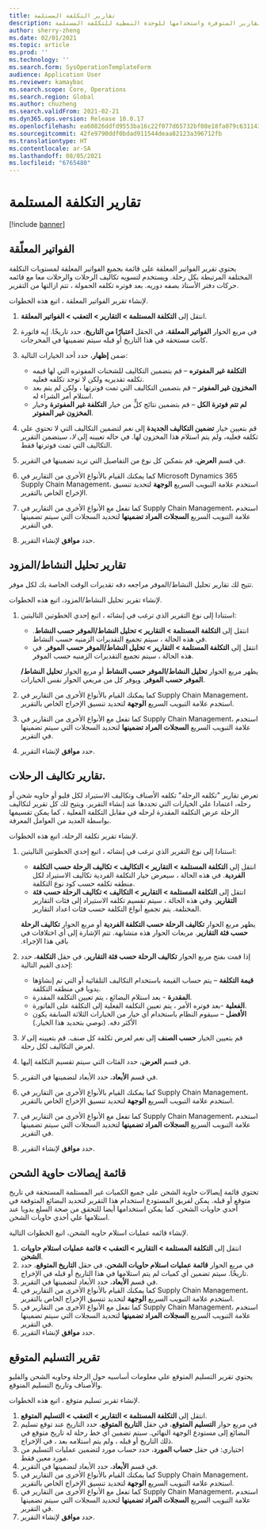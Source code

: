 ```yaml
---
title: تقارير التكلفة المستلمة
description: يوضح هذا الموضوع كيفية البحث عن الأنواع المختلفة من التقارير المتوفرة واستخدامها للوحدة النمطية للتكلفة المستلمة.
author: sherry-zheng
ms.date: 02/01/2021
ms.topic: article
ms.prod: ''
ms.technology: ''
ms.search.form: SysOperationTemplateForm
audience: Application User
ms.reviewer: kamaybac
ms.search.scope: Core, Operations
ms.search.region: Global
ms.author: chuzheng
ms.search.validFrom: 2021-02-21
ms.dyn365.ops.version: Release 10.0.17
ms.openlocfilehash: ea60826ddfd9553ba16c22f077d65732bf08e18fa079c6311431d35dd9aaa99f
ms.sourcegitcommit: 42fe9790ddf0bdad911544deaa82123a396712fb
ms.translationtype: HT
ms.contentlocale: ar-SA
ms.lasthandoff: 08/05/2021
ms.locfileid: "6765480"
---
```

# <a name="landed-cost-reports"></a>تقارير التكلفة المستلمة

[!include [banner](../../includes/banner.md)]

## <a name="outstanding-invoices"></a>الفواتير المعلّقة

يحتوي تقرير الفواتير المعلقة على قائمة بجميع الفواتير المعلقة لمستويات التكلفة المختلفة المرتبطة بكل رحلة. ويستخدم لتسويه تكاليف الرحلات والرحلات معا مع قائمه حركات دفتر الأستاذ بصفه دوريه. بعد فوتره تكلفه الحمولة ، تتم ازالتها من التقرير.

لإنشاء تقرير الفواتير المعلقة ، اتبع هذه الخطوات.

1. انتقل إلى **التكلفة المستلمة \> التقارير \> التعقب \> الفواتير المعلقة**.
1. في مربع الحوار **الفواتير المعلقة**، في الحقل **اعتبارًا من التاريخ**، حدد تاريخًا. إيه فاتورة كانت مستحقه في هذا التاريخ أو قبله سيتم تضمينها في المخرجات.
1. ضمن **إظهار**، حدد أحد الخيارات التالية:

    - **التكلفة غير المفوتره** – قم بتضمين التكاليف للشحنات المفوتره التي لها قيمه تكلفه تقديريه ولكن لا توجد تكلفه فعليه.
    - **المخزون غير المفوتر** – قم بتضمين التكاليف التي تمت فوترتها ، ولكن لم يتم بعد استلام أمر الشراء له.
    - **لم تتم فوترة الكل** – قم بتضمين نتائج كلٍّ من خيار **التكلفة غير المفوترة** وخيار **المخزون غير المفوتر**.

1. قم بتعيين خيار **تضمين التكاليف الجديدة** إلى *نعم* لتضمين التكاليف التي لا تحتوي علي تكلفه فعليه، ولم يتم استلام هذا المخزون لها. في حاله تعيينه إلى *لا*، سيتضمن التقرير التكاليف التي تمت فوترتها فقط.
1. في قسم **العرض**، قم بتمكين كل نوع من التفاصيل التي تريد تضمينها في التقرير.
1. كما يمكنك القيام بالأنواع الأخرى من التقارير في Microsoft Dynamics 365 Supply Chain Management، استخدم علامة التبويب السريع **الوجهة** لتحديد تنسيق الإخراج الخاص بالتقرير.
1. كما تفعل مع الأنواع الأخرى من التقارير في Supply Chain Management، استخدم علامة التبويب السريع **السجلات المراد تضمينها** لتحديد السجلات التي سيتم تضمينها في التقرير.
1. حدد **موافق** لإنشاء التقرير.

## <a name="activityprovider-analysis-reports"></a>تقارير تحليل النشاط/المزود

تتيح لك تقارير تحليل النشاط/الموفر مراجعه دقه تقديرات الوقت الخاصة بك لكل موفر.

لإنشاء تقرير تحليل النشاط/المزود، اتبع هذه الخطوات.

1. استنادا إلى نوع التقرير الذي ترغب في إنشائه ، اتبع إحدي الخطوتين التاليتين:

    - انتقل إلى **التكلفة المستلمة \> التقارير \> تحليل النشاط/الموفر حسب النشاط**. في هذه الحالة ، سيتم تجميع التقديرات الزمنيه حسب النشاط.
    - انتقل إلى **التكلفة المستلمة \> التقارير \> تحليل النشاط/الموفر حسب الموفر**. في هذه الحالة ، سيتم تجميع التقديرات الزمنيه حسب الموفر.

    يظهر مربع الحوار **تحليل النشاط/الموفر حسب النشاط** أو مربع الحوار **تحليل النشاط/الموفر حسب الموفر**. ويوفر كل من مربعي الحوار نفس الخيارات.

1. كما يمكنك القيام بالأنواع الأخرى من التقارير في Supply Chain Management، استخدم علامة التبويب السريع **الوجهة** لتحديد تنسيق الإخراج الخاص بالتقرير.
1. كما تفعل مع الأنواع الأخرى من التقارير في Supply Chain Management، استخدم علامة التبويب السريع **السجلات المراد تضمينها** لتحديد السجلات التي سيتم تضمينها في التقرير.
1. حدد **موافق** لإنشاء التقرير.

## <a name="voyage-costing-reports"></a>تقارير تكاليف الرحلات.

تعرض تقارير "تكلفه الرحلة" تكلفه الأصناف وتكاليف الاستيراد لكل فليو أو حاويه شحن أو رحله، اعتمادا علي الخيارات التي تحددها عند إنشاء التقرير. ويتيح لك كل تقرير لتكاليف الرحلة عرض التكلفة المقدرة لرحله في مقابل التكلفة الفعلية ، كما يمكن تقسيمها بواسطة العديد من العوامل المعرفة.

لإنشاء تقرير تكلفة الرحلة، اتبع هذه الخطوات.

1. استنادا إلى نوع التقرير الذي ترغب في إنشائه ، اتبع إحدي الخطوتين التاليتين:

    - انتقل إلى **التكلفة المستلمة \> التقارير \> التكاليف \> تكاليف الرحلة حسب التكلفة الفردية**. في هذه الحالة ، سيعرض خيار التكلفة الفردية تكاليف الاستيراد لكل منطقه تكلفه حسب كود نوع التكلفة.
    - انتقل إلى **التكلفة المستلمة \> التقارير \> التكاليف \> تكاليف الرحلة حسب فئة التقارير**. وفي هذه الحالة ، سيتم تقسيم تكلفه الاستيراد إلى فئات التقارير المختلفة. يتم تجميع أنواع التكلفة حسب فئات اعداد التقارير.

    يظهر مربع الحوار **تكاليف الرحلة حسب التكلفة الفردية** أو مربع الحوار **تكاليف الرحلة حسب فئة التقارير‬‏‫**. مربعات الحوار هذه متشابهة. تتم الإشارة إلى أي اختلافات في باقي هذا الإجراء.

1. إذا قمت بفتح مربع الحوار **تكاليف الرحلة حسب فئة التقارير**، في حقل **التكلفة**، حدد إحدى القيم التالية:

    - **قيمة التكلفة** – يتم حساب القيمة باستخدام التكاليف التلقائية أو التي تم إنشاؤها يدويا في منطقه التكلفة.
    - **المقدرة** - بعد استلام البضائع ، يتم تعيين التكلفة المقدرة.
    - **الفعلية** -بعد فوتره الأمر ، يتم تعيين التكلفة الفعلية إلى التكلفة على الفاتورة.
    - **الأفضل** – سيقوم النظام باستخدام أي خيار من الخيارات الثلاثة السابقة يكون الأكثر دقه. (نوصي بتحديد هذا الخيار.)

1. قم بتعيين الخيار **حسب الصنف** إلى *نعم* لعرض تكلفة كل صنف. قم بتعيينه إلى *لا* لعرض التكاليف لكل رحلة.
1. في قسم **العرض**، حدد الفئات التي سيتم تقسيم التكلفة إليها.
1. في قسم **الأبعاد**، حدد الأبعاد لتضمينها في التقرير.
1. كما يمكنك القيام بالأنواع الأخرى من التقارير في Supply Chain Management، استخدم علامة التبويب السريع **الوجهة** لتحديد تنسيق الإخراج الخاص بالتقرير.
1. كما تفعل مع الأنواع الأخرى من التقارير في Supply Chain Management، استخدم علامة التبويب السريع **السجلات المراد تضمينها** لتحديد السجلات التي سيتم تضمينها في التقرير.
1. حدد **موافق** لإنشاء التقرير.

## <a name="shipping-container-receipts-list"></a>قائمة إيصالات حاوية الشحن

تحتوي قائمة إيصالات حاوية الشحن على جميع الكميات غير المستلمة المستحقة في تاريخ متوقع أو قبله. يمكن لفريق المستودع استخدام هذا التقرير لتحديد البضائع المتوقعة في أحدي حاويات الشحن. كما يمكن استخدامها أيضا للتحقق من صحة السلع يدويا عند استلامها علي أحدي حاويات الشحن.

لإنشاء قائمه عمليات استلام حاويه الشحن، اتبع الخطوات التالية.

1. انتقل إلى **التكلفة المستلمة \> التقارير \> التعقب \> قائمة عمليات استلام حاويات الشحن**.
1. في مربع الحوار **قائمة عمليات استلام حاويات الشحن**، في حقل **التاريخ المتوقع**، حدد تاريخًا. سيتم تضمين أي كميات لم يتم استلامها في هذا التاريخ أو قبله في الإخراج.
1. في قسم **الأبعاد**، حدد الأبعاد لتضمينها في التقرير.
1. كما يمكنك القيام بالأنواع الأخرى من التقارير في Supply Chain Management، استخدم علامة التبويب السريع **الوجهة** لتحديد تنسيق الإخراج الخاص بالتقرير.
1. كما تفعل مع الأنواع الأخرى من التقارير في Supply Chain Management، استخدم علامة التبويب السريع **السجلات المراد تضمينها** لتحديد السجلات التي سيتم تضمينها في التقرير.
1. حدد **موافق** لإنشاء التقرير.

## <a name="expected-delivery-report"></a>تقرير التسليم المتوقع

يحتوي تقرير التسليم المتوقع علي معلومات أساسيه حول الرحلة وحاويه الشحن والفليو والأصناف وتاريخ التسليم المتوقع.

لإنشاء تقرير تسليم متوقع ، اتبع هذه الخطوات.

1. انتقل إلى **التكلفة المستلمة \> التقارير \> التعقب \> التسليم المتوقع**.
1. في مربع حوار **التسليم المتوقع**، في حقل **التاريخ المتوقع**، حدد التاريخ عند توقع تسليم البضائع إلى مستودع الوجهة النهائي. سيتم تضمين أي خط رحلة له تاريخ متوقع في ذلك التاريخ أو قبله ، ولم يتم استلامه بعد ، في الإخراج.
1. اختياري: في حقل **حساب المورد**، حدد حساب مورد لتضمين عمليات التسليم من مورد معين فقط.
1. في قسم **الأبعاد**، حدد الأبعاد لتضمينها في التقرير.
1. كما يمكنك القيام بالأنواع الأخرى من التقارير في Supply Chain Management، استخدم علامة التبويب السريع **الوجهة** لتحديد تنسيق الإخراج الخاص بالتقرير.
1. كما تفعل مع الأنواع الأخرى من التقارير في Supply Chain Management، استخدم علامة التبويب السريع **السجلات المراد تضمينها** لتحديد السجلات التي سيتم تضمينها في التقرير.
1. حدد **موافق** لإنشاء التقرير.
